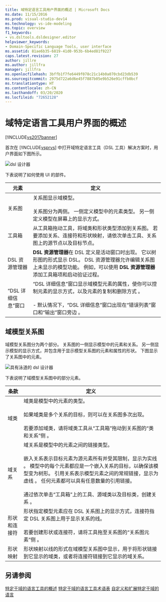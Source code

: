 ```yaml
---
title: 域特定语言工具用户界面的概述 | Microsoft Docs
ms.date: 11/15/2016
ms.prod: visual-studio-dev14
ms.technology: vs-ide-modeling
ms.topic: overview
f1_keywords:
- vs.dsltools.dsldesigner.editor
helpviewer_keywords:
- Domain-Specific Language Tools, user interface
ms.assetid: 81ae6b35-6819-41d0-953b-6b4ed81f9227
caps.latest.revision: 27
author: jillre
ms.author: jillfra
manager: jillfra
ms.openlocfilehash: 3bffb1f7fe6449f078c21c14b0a070cbd23db539
ms.sourcegitcommit: 2975d722a6d6e45f7887b05e9b526e91cffb0bcf
ms.translationtype: HT
ms.contentlocale: zh-CN
ms.lasthandoff: 03/20/2020
ms.locfileid: "72652128"
---
```

# <a name="overview-of-the-domain-specific-language-tools-user-interface"></a>域特定语言工具用户界面的概述
[!INCLUDE[vs2017banner](../includes/vs2017banner.md)]

首次在 [!INCLUDE[vsprvs](../includes/vsprvs-md.md)] 中打开域特定语言工具（DSL 工具）解决方案时，用户界面如下图所示。

 ![dsl 设计器](../modeling/media/dsl-designer.png "dsl_designer")

 下表说明了如何使用 UI 的部件。

|**元素**|**定义**|
|-----------------|--------------------|
|关系图|关系图显示域模型。<br /><br /> 关系图分为两侧。 一侧定义模型中的元素类型。 另一侧定义模型在屏幕上的显示方式。|
|工具箱|从工具箱拖动工具，将域类和形状类型添加到关系图。 若要添加关系、连接符和形状映射，请依次单击工具、关系图上的源节点以及目标节点。|
|DSL 资源管理器|**DSL 资源管理器**在 DSL 定义是活动窗口时出现。 它以树形图的形式显示 DSL。 DSL 资源管理器允许编辑关系图上未显示的模型功能。 例如，可以使用 **DSL 资源管理器**添加工具箱项和启动验证过程。|
|“DSL 详细信息”窗口|“DSL 详细信息”窗口显示域模型元素的属性，使你可以控制元素的显示方式，以及元素的复制和删除方式  。<br /><br /> - 默认情况下，“DSL 详细信息”窗口出现在“错误列表”窗口和“输出”窗口旁边    。|

## <a name="the-domain-model-diagram"></a>域模型关系图
 域模型关系图分为两个部分。 关系图的一侧显示模型中的元素和关系。 另一侧显示模型的显示方式，并包含用于显示模型关系图的元素和属性的形状。 下图显示了关系图中的元素。

 ![具有泳道的 dsl 设计器](../modeling/media/dsl-desinger.png "dsl_designer")

 下表说明了域模型关系图中的部分元素。

|**条款**|**定义**|
|--------------|--------------------|
|域类|域类是模型中的元素的类型。<br /><br /> 如果域类是多个关系的目标，则可以在关系图多次出现。<br /><br /> 若要添加域类，请将域类工具从“工具箱”拖动到关系图的“类和关系”侧   。|
|域关系|域关系是模型中的元素之间的链接类型。<br /><br /> 嵌入关系表示目标元素为源元素所有并受其限制，显示为实线  。 模型中的每个元素都应是一个嵌入关系的目标，以确保该模型变为树形。 引用关系表示模型元素之间的常规链接，显示为虚线  。 任何元素都可以具有任意数量的引用链接。<br /><br /> 通过依次单击“工具箱”上的工具、源域类以及目标类，创建关系  。|
|形状和连接符|形状指定模型元素应在 DSL 关系图上的显示方式，连接符指定 DSL 关系图上用于显示关系的线。<br /><br /> 若要创建形状或连接符，请将工具拖至关系图的“关系图元素”侧  。|
|形状映射|形状映射以线的形式在域模型关系图中显示，用于将形状链接到它显示的域类，或者将连接符链接到它显示的域关系。|

## <a name="see-also"></a>另请参阅
 [特定于域的语言工具的概述](../modeling/overview-of-domain-specific-language-tools.md) [特定于域的语言工具术语表](https://msdn.microsoft.com/ca5e84cb-a315-465c-be24-76aa3df276aa) [自定义和扩展特定于域的语言](../modeling/customizing-and-extending-a-domain-specific-language.md)
